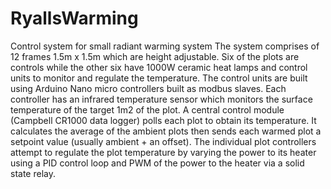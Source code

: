 # RyallsWarming
Control system for small radiant warming system
The system comprises of 12 frames 1.5m x 1.5m which are height adjustable. Six of the plots are controls while the other six have 1000W ceramic heat lamps and control units to monitor and regulate the temperature. The control units are built using Arduino Nano micro controllers built as modbus slaves. Each controller has an infrared temperature sensor which monitors the surface temperature of the target 1m2 of the plot. A central control module (Campbell CR1000 data logger) polls each plot to obtain its temperature. It calculates the average of the ambient plots then sends each warmed plot a setpoint value (usually ambient + an offset). The individual plot controllers attempt to regulate the plot temperature by varying the power to its heater using a PID control loop and PWM of the power to the heater via a solid state relay.
